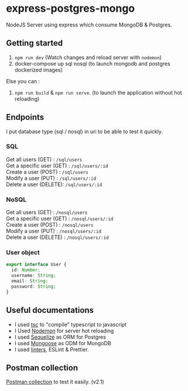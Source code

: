 # express-postgres-mongo

NodeJS Server using express which consume MongoDB & Postgres.

## Getting started

1. `npm run dev` (Watch changes and reload server with `nodemon`)
2. docker-compose up sql nosql (to launch mongodb and postgres dockerized images)

Else you can :

1. `npm run build` & `npm run serve`. (to launch the application without hot reloading)

## Endpoints

I put database type (sql / nosql) in uri to be able to test it quickly.

### SQL

Get all users (GET) : `/sql/users`  
Get a specific user (GET) : `/sql/users/:id`  
Create a user (POST) : `/sql/users`  
Modify a user (PUT) : `/sql/users/:id`  
Delete a user (DELETE): `/sql/users/:id`

### NoSQL

Get all users (GET) : `/nosql/users`  
Get a specific user (GET) : `/nosql/users/:id`  
Create a user (POST) : `/nosql/users`  
Modify a user (PUT) : `/nosql/users/:id`  
Delete a user (DELETE) : `/nosql/users/:id`

### User object

```typescript
export interface User {
  id: Number;
  username: String;
  email: String;
  password: String;
}
```

## Useful documentations

- I used [tsc](https://www.typescriptlang.org/docs/handbook/compiler-options.html) to "compile" typescript to javascript
- I Used [Nodemon](https://www.npmjs.com/package/nodemon) for server hot reloading
- I used [Sequelize](https://sequelize.org/docs/v6/getting-started/) as ORM for Postgres
- I used [Mongoose](https://mongoosejs.com/docs/guide.html) as ODM for MongoDB
- I used [linters](https://blog.bitsrc.io/how-to-set-up-node-js-application-with-eslint-and-prettier-b1b7994db69f), ESLint & Prettier.

## Postman collection

[Postman collection](./sql_vs_nosql.postman.json) to test it easily. (v2.1)
